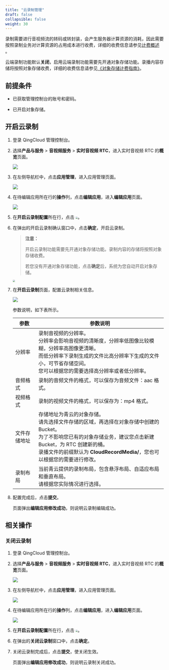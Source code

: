 ```yaml
---
title: "云录制管理"
draft: false
collapsible: false
weight: 30
---
```


录制需要进行音视频流的转码或转封装，会产生服务器计算资源的消耗，因此需要按照录制业务对计算资源的占用成本进行收费，详细的收费信息请参见[计费概述](../../new_billing/10_new_billing) 。

云端录制功能默认**关闭**，启用云端录制功能需要先开通对象存储功能。录播内容存储将按照对象存储收费，详细的收费信息请参见[《对象存储计费指南》](/storage/object-storage/billing/price/)。

## 前提条件

- 已获取管理控制台的账号和密码。

- 已开启对象存储。

## 开启云录制

1. 登录 QingCloud 管理控制台。

2. 选择**产品与服务** > **音视频服务** > **实时音视频 RTC**，进入实时音视频 RTC 的**概览**页面。

   ![](../../_images/qs_app_list.png)

3. 在左侧导航栏中，点击**应用管理**，进入应用管理页面。

   ![](../../_images/um_app_list.png)

4. 在待编辑应用所在行的**操作**列，点击**编辑应用**，进入**编辑应用**页面。

   ![](../../_images/um_edit_app.png)

5. 在**开启云录制配置**所在行，点击 <img src="../../_images/icon_closed.png" style="zoom:40%;" />。

6. 在弹出的开启云录制确认窗口中，点击**确定**，开启云录制。

   > **注意：**
   >
   > 开启云录制功能需要先开通对象存储功能。录制内容的存储将按照对象存储收费。
   >
   > 若您没有开通对象存储功能，点击**确定**后，系统为您自动开启对象存储。

   <img src="../../_images/um_open_cloudlive.png" style="zoom:45%;" />

7. 在**开启云录制**页面，配置云录制相关信息。

   ![](../../_images/um_edit_cloudlive.png)

   参数说明，如下表所示。

   | 参数         | 参数说明                                                     |
   | ------------ | ------------------------------------------------------------ |
   | 分辨率       | 录制音视频的分辨率。<br />分辨率会影响音视频的清晰度，分辨率低图像比较模糊，分辨率高图像更清晰。<br />而低分辨率下录制生成的文件比高分辨率下生成的文件小，可节省存储空间。<br />您可以根据您的需要选择高分辨率或者低分辨率。 |
   | 音频格式     | 录制的音频文件的格式，可以保存为音频文件：aac 格式。         |
   | 视频格式     | 录制的视频文件的格式，可以保存为：mp4 格式。                 |
   | 文件存储地址 | 存储地址为青云的对象存储。<br />请先选择文件存储的区域，再选择在对象存储中创建的 Bucket。<br />为了不影响您已有的对象存储业务，建议您点击新建 Bucket，为 RTC 创建新的桶。<br />录播文件的前缀默认为 **CloudRecordMedia/**，您也可以根据您的需要进行修改。 |
   | 录制布局     | 当前青云提供的录制布局，包含悬浮布局、自适应布局和垂直布局。<br />请根据您实际情况进行选择。 |

8. 配置完成后，点击**提交**。

   页面弹出**编辑应用修改成功**，则说明云录制编辑成功。

## 相关操作

### 关闭云录制

1. 登录 QingCloud 管理控制台。

2. 选择**产品与服务** > **音视频服务** > **实时音视频 RTC**，进入实时音视频 RTC 的**概览**页面。

   ![](../../_images/qs_app_list.png)

3. 在左侧导航栏中，点击**应用管理**，进入应用管理页面。

   ![](../../_images/um_app_list.png)

4. 在待编辑应用所在行的**操作**列，点击**编辑应用**，进入**编辑应用**页面。

   ![](../../_images/um_close_cloudlive.png)

5. 在**开启云录制配置**所在行，点击 <img src="../../_images/icon_opened.png" style="zoom:40%;" />。

6. 在弹出的**关闭云录制**窗口中，点击**确定**。

7. 关闭云录制完成后，点击**提交**，使关闭生效。

   页面弹出**编辑应用修改成功**，则说明云录制关闭成功。

   

